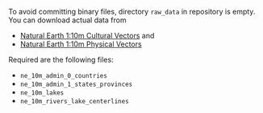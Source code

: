 To avoid committing binary files, directory `raw_data` in repository is empty.  You can download actual data from

- [Natural Earth 1:10m Cultural Vectors](http://www.naturalearthdata.com/downloads/10m-cultural-vectors/) and
- [Natural Earth 1:10m Physical Vectors](http://www.naturalearthdata.com/downloads/10m-physical-vectors/)

Required are the following files:

- `ne_10m_admin_0_countries`
- `ne_10m_admin_1_states_provinces`
- `ne_10m_lakes`
- `ne_10m_rivers_lake_centerlines`

